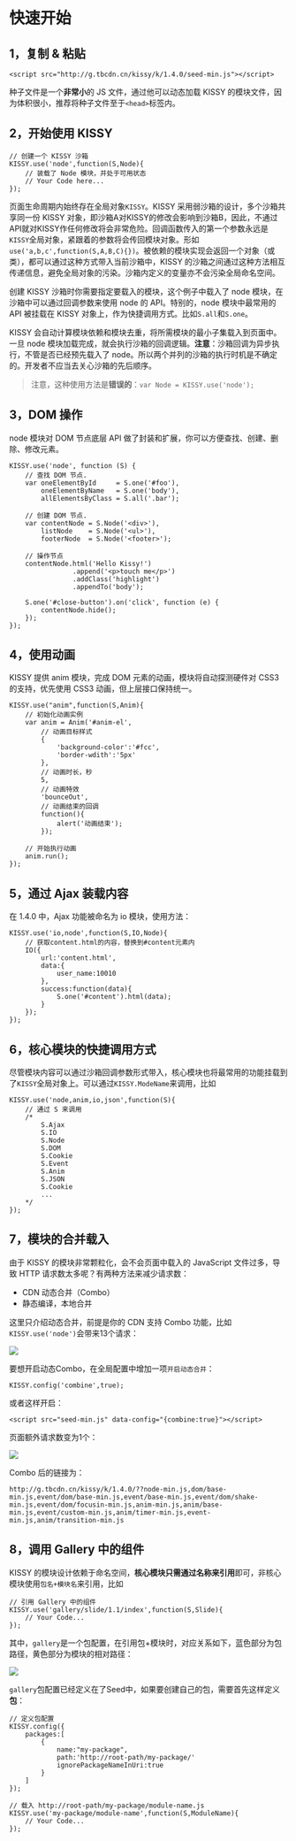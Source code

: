 # 快速开始

## 1，复制 & 粘贴

	<script src="http://g.tbcdn.cn/kissy/k/1.4.0/seed-min.js"></script>

种子文件是一个**非常小**的 JS 文件，通过他可以动态加载 KISSY 的模块文件，因为体积很小，推荐将种子文件至于`<head>`标签内。

## 2，开始使用 KISSY

	// 创建一个 KISSY 沙箱
	KISSY.use('node',function(S,Node){
		// 装载了 Node 模块，并处于可用状态
		// Your Code here...
	});

页面生命周期内始终存在全局对象`KISSY`。KISSY 采用弱沙箱的设计，多个沙箱共享同一份 KISSY 对象，即沙箱A对KISSY的修改会影响到沙箱B，因此，不通过API就对KISSY作任何修改将会非常危险。回调函数传入的第一个参数永远是`KISSY`全局对象，紧跟着的参数将会传回模块对象。形如`use('a,b,c',function(S,A,B,C){})`。被依赖的模块实现会返回一个对象（或类），都可以通过这种方式带入当前沙箱中，KISSY 的沙箱之间通过这种方法相互传递信息，避免全局对象的污染。沙箱内定义的变量亦不会污染全局命名空间。

创建 KISSY 沙箱时你需要指定要载入的模块，这个例子中载入了 node 模块，在沙箱中可以通过回调参数来使用 node 的 API。特别的，node 模块中最常用的 API 被挂载在 KISSY 对象上，作为快捷调用方式。比如`S.all`和`S.one`。

KISSY 会自动计算模块依赖和模块去重，将所需模块的最小子集载入到页面中。一旦 node 模块加载完成，就会执行沙箱的回调逻辑。**注意**：沙箱回调为异步执行，不管是否已经预先载入了 node。所以两个并列的沙箱的执行时机是不确定的。开发者不应当去关心沙箱的先后顺序。

> 注意，这种使用方法是**错误的**：`var Node = KISSY.use('node');`

## 3，DOM 操作

node 模块对 DOM 节点底层 API 做了封装和扩展，你可以方便查找、创建、删除、修改元素。

	KISSY.use('node', function (S) {
		// 查找 DOM 节点.
		var oneElementById     = S.one('#foo'),
			oneElementByName   = S.one('body'),
			allElementsByClass = S.all('.bar');

		// 创建 DOM 节点.
		var contentNode = S.Node('<div>'),
			listNode    = S.Node('<ul>'),
			footerNode  = S.Node('<footer>');

		// 操作节点
		contentNode.html('Hello Kissy!')
					.append('<p>touch me</p>')
					.addClass('highlight')
					.appendTo('body');

		S.one('#close-button').on('click', function (e) {
			contentNode.hide();
		});
	});

## 4，使用动画

KISSY 提供 anim 模块，完成 DOM 元素的动画，模块将自动探测硬件对 CSS3 的支持，优先使用 CSS3 动画，但上层接口保持统一。

	KISSY.use("anim",function(S,Anim){
		// 初始化动画实例
		var anim = Anim('#anim-el',
			// 动画目标样式
			{
				'background-color':'#fcc',
				'border-wdith':'5px'
			},
			// 动画时长，秒
			5,
			// 动画特效
			'bounceOut',
			// 动画结束的回调
			function(){
				alert('动画结束');
			});

		// 开始执行动画
		anim.run();
	});

## 5，通过 Ajax 装载内容

在 1.4.0 中，Ajax 功能被命名为 io 模块，使用方法：

	KISSY.use('io,node',function(S,IO,Node){
		// 获取content.html的内容，替换到#content元素内
		IO({
			url:'content.html',
			data:{
				user_name:10010
			},
			success:function(data){
				S.one('#content').html(data);
			}
		});
	});

## 6，核心模块的快捷调用方式

尽管模块内容可以通过沙箱回调参数形式带入，核心模块也将最常用的功能挂载到了`KISSY`全局对象上。可以通过`KISSY.ModeName`来调用，比如

	KISSY.use('node,anim,io,json',function(S){
		// 通过 S 来调用
		/*
			S.Ajax
			S.IO
			S.Node
			S.DOM
			S.Cookie
			S.Event
			S.Anim
			S.JSON
			S.Cookie
			...
		*/
	});

## 7，模块的合并载入

由于 KISSY 的模块非常颗粒化，会不会页面中载入的 JavaScript 文件过多，导致 HTTP 请求数太多呢？有两种方法来减少请求数：

- CDN 动态合并（Combo）
- 静态编译，本地合并

这里只介绍动态合并，前提是你的 CDN 支持 Combo 功能，比如`KISSY.use('node')`会带来13个请求：

![](http://gtms02.alicdn.com/tps/i2/T1IuezFfBdXXaC5N70-657-280.png)

要想开启动态Combo，在全局配置中增加一项`开启动态合并`：

	KISSY.config('combine',true);

或者这样开启：

	<script src="seed-min.js" data-config="{combine:true}"></script>

页面额外请求数变为1个：

![](http://gtms03.alicdn.com/tps/i3/T12iCAFmlaXXa2La3m-575-80.png)

Combo 后的链接为：

	http://g.tbcdn.cn/kissy/k/1.4.0/??node-min.js,dom/base-min.js,event/dom/base-min.js,event/base-min.js,event/dom/shake-min.js,event/dom/focusin-min.js,anim-min.js,anim/base-min.js,event/custom-min.js,anim/timer-min.js,event-min.js,anim/transition-min.js

## 8，调用 Gallery 中的组件

KISSY 的模块设计依赖于命名空间，**核心模块只需通过名称来引用**即可，非核心模块使用`包名+模块名`来引用，比如

	// 引用 Gallery 中的组件
	KISSY.use('gallery/slide/1.1/index',function(S,Slide){
		// Your Code...	
	});

其中，`gallery`是一个包配置，在引用包+模块时，对应关系如下，蓝色部分为包路径，黄色部分为模块的相对路径：

![](http://gtms01.alicdn.com/tps/i1/T1iJmAFfdbXXcIu7D9-488-187.png)

`gallery`包配置已经定义在了Seed中，如果要创建自己的包，需要首先这样定义**包**：

	// 定义包配置
	KISSY.config({
		packages:[
			{
				name:"my-package",
				path:'http://root-path/my-package/'
				ignorePackageNameInUri:true
			}
		]
	});

	// 载入 http://root-path/my-package/module-name.js
	KISSY.use('my-package/module-name',function(S,ModuleName){
		// Your Code...
	});

